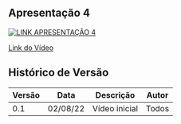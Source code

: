 ## Apresentação 4

[![LINK APRESENTAÇÃO 4](http://img.youtube.com/vi/LoZOG0bEqKs/0.jpg)](https://www.youtube.com/watch?v=LoZOG0bEqKs)

[Link do Vídeo](https://www.youtube.com/watch?v=LoZOG0bEqKs)

## Histórico de Versão

| Versão | Data | Descrição | Autor |
|--------|------|-----------|-------|
| 0.1 | 02/08/22 | Vídeo inicial | Todos |
